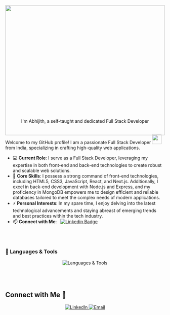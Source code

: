  
   
<div style="width:100%;height:0;padding-bottom:64%;position:relative;">
  <img src="https://www.aalpha.net/wp-content/uploads/2020/12/full-stack-development.gif" width="100%" height="410px" style="position:absolute;" allowFullScreen>
</div>

<br>
<br>
<div align="center">
  I'm Abhijith, a self-taught and dedicated Full Stack Developer
</div>
<br>
<br>

<div>
  Welcome to my GitHub profile! I am a passionate Full Stack Developer <img src="https://media.giphy.com/media/WUlplcMpOCEmTGBtBW/giphy.gif" width="30"> from India, specializing in crafting high-quality web applications.

  - 💻 **Current Role**: I serve as a Full Stack Developer, leveraging my expertise in both front-end and back-end technologies to create robust and scalable web solutions.
  - 🌟 **Core Skills**: I possess a strong command of front-end technologies, including HTML5, CSS3, JavaScript, React, and Next.js. Additionally, I excel in back-end development with Node.js and Express, and my proficiency in MongoDB empowers me to design efficient and reliable databases tailored to meet the complex needs of modern applications.
  - ⚡ **Personal Interests**: In my spare time, I enjoy delving into the latest technological advancements and staying abreast of emerging trends and best practices within the tech industry.
  - 📫 **Connect with Me**: &nbsp; [![Linkedin Badge](https://img.shields.io/badge/-Abhijith-blue?style=flat&logo=Linkedin&logoColor=white)](https://www.linkedin.com/in/abhijith--v/)
</div>

<br>
<br>

### 🔧 Languages & Tools

<div align="center" style="padding: 0 20px;">
  <img src="https://skillicons.dev/icons?i=html,css,js,typescript,react,nextjs,redux,nodejs,express,mongodb,git,postman,sass,tailwind,jest,materialui,mysql" alt="Languages & Tools" />
</div>


<br>

<br>
<br>

## Connect with Me 🤝
<div align="center">
  <a href="https://linkedin.com/in/abhijith--v" target="_blank">
    <img src="https://img.shields.io/badge/linkedin-%231E77B5.svg?&style=for-the-badge&logo=linkedin&logoColor=white" alt="LinkedIn" style="margin-bottom: 5px;" />
  </a>
  <a href="mailto:abhijithabhi36151@gmail.com" target="_blank">
    <img src="https://img.shields.io/badge/email-%23EA4335.svg?&style=for-the-badge&logo=gmail&logoColor=white" alt="Email" style="margin-bottom: 5px;" />
  </a>
</div>







